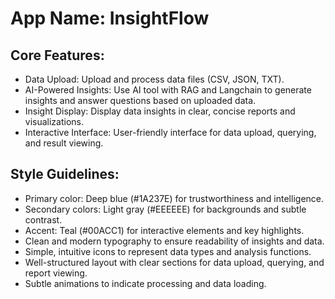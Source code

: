 # **App Name**: InsightFlow

## Core Features:

- Data Upload: Upload and process data files (CSV, JSON, TXT).
- AI-Powered Insights: Use AI tool with RAG and Langchain to generate insights and answer questions based on uploaded data.
- Insight Display: Display data insights in clear, concise reports and visualizations.
- Interactive Interface: User-friendly interface for data upload, querying, and result viewing.

## Style Guidelines:

- Primary color: Deep blue (#1A237E) for trustworthiness and intelligence.
- Secondary colors: Light gray (#EEEEEE) for backgrounds and subtle contrast.
- Accent: Teal (#00ACC1) for interactive elements and key highlights.
- Clean and modern typography to ensure readability of insights and data.
- Simple, intuitive icons to represent data types and analysis functions.
- Well-structured layout with clear sections for data upload, querying, and report viewing.
- Subtle animations to indicate processing and data loading.